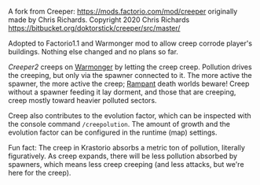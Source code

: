A fork from Creeper: https://mods.factorio.com/mod/creeper originally made by Chris Richards.
Copyright 2020 Chris Richards https://bitbucket.org/doktorstick/creeper/src/master/

Adopted to Factorio1.1 and Warmonger mod to allow creep corrode player's buildings. Nothing else changed and no plans so far.

*Creeper2* creeps on [Warmonger](https://mods.factorio.com/mod/Warmonger) by letting the creep creep. Pollution drives the creeping, but only via the spawner connected to it. The more active the spawner, the more active the creep; [Rampant](https://mods.factorio.com/mod/Rampant) death worlds beware! Creep without a spawner feeding it lay dorment, and those that are creeping, creep mostly toward heavier polluted sectors.

Creep also contributes to the evolution factor, which can be inspected with the console command `/creepolution`. The amount of growth and the evolution factor can be configured in the runtime (map) settings.

Fun fact: The creep in Krastorio absorbs a metric ton of pollution, literally figuratively. As creep expands, there will be less pollution absorbed by spawners, which means less creep creeping (and less attacks, but we're here for the creep).

